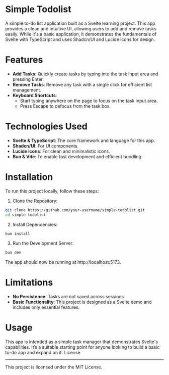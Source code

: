 # Simple Todolist

A simple to-do list application built as a Svelte learning project. This app provides a clean and intuitive UI, allowing users to add and remove tasks easily. While it's a basic application, it demonstrates the fundamentals of Svelte with TypeScript and uses Shadcn/UI and Lucide icons for design.

# Features

- **Add Tasks**: Quickly create tasks by typing into the task input area and pressing Enter.
- **Remove Tasks**: Remove any task with a single click for efficient list management.
- **Keyboard Shortcuts**:
  - Start typing anywhere on the page to focus on the task input area.
  - Press Escape to defocus from the task box.

# Technologies Used

- **Svelte & TypeScript**: The core framework and language for this app.
- **Shadcn/UI**: For UI components.
- **Lucide Icons**: For clean and minimalistic icons.
- **Bun & Vite**: To enable fast development and efficient bundling.

# Installation

To run this project locally, follow these steps:

1. Clone the Repository:

```bash
git clone https://github.com/your-username/simple-todolist.git
cd simple-todolist
```

2. Install Dependencies:

```bash
bun install
```

3. Run the Development Server:

```bash
bun dev
```

The app should now be running at http://localhost:5173.

# Limitations

- **No Persistence**: Tasks are not saved across sessions.
- **Basic Functionality**: This project is designed as a Svelte demo and includes only essential features.

# Usage

This app is intended as a simple task manager that demonstrates Svelte's capabilities. It’s a suitable starting point for anyone looking to build a basic to-do app and expand on it.
License

---

This project is licensed under the MIT License.
